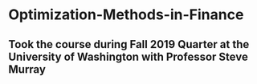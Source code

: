 # Optimization-Methods-in-Finance
## Took the course during Fall 2019 Quarter at the University of Washington with Professor Steve Murray

